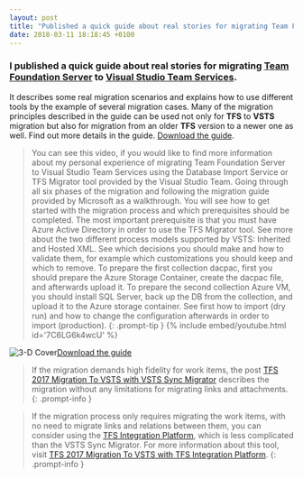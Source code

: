 ```yaml
---
layout: post
title: "Published a quick guide about real stories for migrating Team Foundation Server to Visual Studio Team Services"
date: 2018-03-11 18:18:45 +0100
---
```


### I published a quick guide about real stories for migrating [Team Foundation Server](https://www.visualstudio.com/tfs/) to [Visual Studio Team Services](https://www.visualstudio.com/team-services/).

It describes some real migration scenarios and explains how to use different tools by the example of several migration cases. Many of the migration principles described in the guide can be used not only for **TFS** to **VSTS** migration but also for migration from an older **TFS** version to a newer one as well. Find out more details in the guide. [Download the guide](https://gallery.technet.microsoft.com/Real-stories-for-migrating-11357e61).

>You can see this video, if you would like to find more information about my personal experience of migrating Team Foundation Server to Visual Studio Team Services using the Database Import Service or TFS Migrator tool provided by the Visual Studio Team. Going through all six phases of the migration and following the migration guide provided by Microsoft as a walkthrough. You will see how to get started with the migration process and which prerequisites should be completed. The most important prerequisite is that you must have Azure Active Directory in order to use the TFS Migrator tool.
See more about the two different process models supported by VSTS: Inherited and Hosted XML. See which decisions you should make and how to validate them, for example which customizations you should keep and which to remove. To prepare the first collection dacpac, first you should prepare the Azure Storage Container, create the dacpac file, and afterwards upload it. To prepare the second collection Azure VM, you should install SQL Server, back up the DB from the collection, and upload it to the Azure storage container. See first how to import (dry run) and how to change the configuration afterwards in order to import (production).
{: .prompt-tip }
{% include embed/youtube.html id='7C6LG6k4wcU' %}

![3-D Cover](/assets/img/2018/03/3-D-Cover.png)[Download the guide](https://gallery.technet.microsoft.com/Real-stories-for-migrating-11357e61)

>If the migration demands high fidelity for work items, the post [TFS 2017 Migration To VSTS with VSTS Sync Migrator](https://mohamedradwan-devops.github.io/posts/tfs-2017-migration-to-vsts-with-vsts-sync-migrator/) describes the migration without any limitations for migrating links and attachments.
{: .prompt-info }

>If the migration process only requires migrating the work items, with no need to migrate links and relations between them, you can consider using the [TFS Integration Platform](https://marketplace.visualstudio.com/items?itemName=Willy-PSchaub.TeamFoundationServerIntegrationToolsMarch2012Relea), which is less complicated than the VSTS Sync Migrator. For more information about this tool, visit [TFS 2017 Migration To VSTS with TFS Integration Platform](https://mohamedradwan-devops.github.io/posts/tfs-2017-migration-to-vsts-with-tfs-integration-platform/).
{: .prompt-info }

